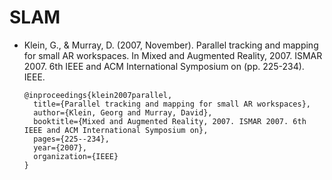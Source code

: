 # SLAM

- Klein, G., & Murray, D. (2007, November). Parallel tracking and mapping for small AR workspaces. 
  In Mixed and Augmented Reality, 2007. ISMAR 2007. 6th IEEE and ACM International Symposium on 
  (pp. 225-234). IEEE.
  
  ```
  @inproceedings{klein2007parallel,
    title={Parallel tracking and mapping for small AR workspaces},
    author={Klein, Georg and Murray, David},
    booktitle={Mixed and Augmented Reality, 2007. ISMAR 2007. 6th IEEE and ACM International Symposium on},
    pages={225--234},
    year={2007},
    organization={IEEE}
  }
  ```

